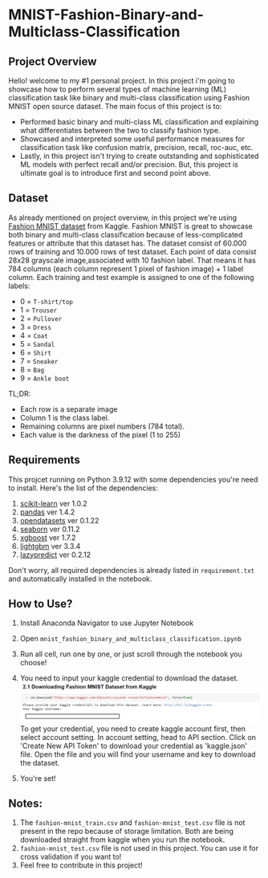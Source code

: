 # MNIST-Fashion-Binary-and-Multiclass-Classification

## Project Overview
Hello! welcome to my #1 personal project. In this project i'm going to showcase how to perform several types of machine learning (ML) classification task like binary and multi-class classification using Fashion MNIST open source dataset. The main focus of this project is to:

* Performed basic binary and multi-class ML classification and explaining what differentiates between the two to classify fashion type.
* Showcased and interpreted some useful performance measures for classification task like confusion matrix, precision, recall, roc-auc, etc.
* Lastly, in this project isn't trying to create outstanding and sophisticated ML models with perfect recall and/or precision. But, this project is ultimate goal is to introduce first and second point above.

## Dataset
As already mentioned on project overview, in this project we're using [Fashion MNIST dataset](https://www.kaggle.com/datasets/zalando-research/fashionmnist) from Kaggle. Fashion MNIST is great to showcase both binary and multi-class classification because of less-complicated features or attribute that this dataset has. The dataset consist of 60.000 rows of training and 10.000 rows of test dataset. Each point of data consist 28x28 grayscale image,associated with 10 fashion label. That means it has 784 columns (each column represent 1 pixel of fashion image) + 1 label column. Each training and test example is assigned to one of the following labels:

* 0 = `T-shirt/top`
* 1 = `Trouser`
* 2 = `Pullover`
* 3 = `Dress`
* 4 = `Coat`
* 5 = `Sandal`
* 6 = `Shirt`
* 7 = `Sneaker`
* 8 = `Bag`
* 9 = `Ankle boot`

TL;DR:

* Each row is a separate image
* Column 1 is the class label.
* Remaining columns are pixel numbers (784 total).
* Each value is the darkness of the pixel (1 to 255)

## Requirements
This projcet running on Python 3.9.12 with some dependencies you're need to install. Here's the list of the dependencies:

1. [scikit-learn](https://scikit-learn.org/) ver 1.0.2
2. [pandas](https://pandas.pydata.org/) ver 1.4.2
3. [opendatasets](https://github.com/JovianHQ/opendatasets) ver 0.1.22
4. [seaborn](https://seaborn.pydata.org/) ver 0.11.2
5. [xgboost](https://xgboost.readthedocs.io/en/stable/) ver 1.7.2
6. [lightgbm](https://lightgbm.readthedocs.io/en/v3.3.2/) ver 3.3.4
7. [lazypredict](https://lazypredict.readthedocs.io/en/latest/) ver 0.2.12

Don't worry, all required dependencies is already listed in `requirement.txt` and automatically installed in the notebook.

## How to Use?
1. Install Anaconda Navigator to use Jupyter Notebook
2. Open `mnist_fashion_binary_and_multiclass_classification.ipynb`
3. Run all cell, run one by one, or just scroll through the notebook you choose!
4. You need to input your kaggle credential to download the dataset. 
<img src='images/kaggle prompt.png'> To get your credential, you need to create kaggle account first, then select account setting. In account setting, head to API section. Click on 'Create New API Token' to download your credential as 'kaggle.json' file. Open the file and you will find your username and key to download the dataset.

5. You're set!


## Notes:
1. The `fashion-mnist_train.csv` and `fashion-mnist_test.csv` file is not present in the repo because of storage limitation. Both are being downloaded straight from kaggle when you run the notebook. 
2. `fashion-mnist_test.csv` file is not used in this project. You can use it for cross validation if you want to!
4. Feel free to contribute in this project!